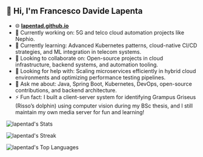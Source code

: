 ## 👋 Hi, I'm Francesco Davide Lapenta

- 🌐 [**lapentad.github.io**](https://lapentad.github.io/)
- 🔭 Currently working on: 5G and telco cloud automation projects like Nephio.
- 🌱 Currently learning: Advanced Kubernetes patterns, cloud-native CI/CD strategies, and ML integration in telecom systems.
- 👯 Looking to collaborate on: Open-source projects in cloud infrastructure, backend systems, and automation tooling.
- 🤔 Looking for help with: Scaling microservices efficiently in hybrid cloud environments and optimizing performance testing pipelines.
- 💬 Ask me about: Java, Spring Boot, Kubernetes, DevOps, open-source contributions, and backend architecture.
- ⚡ Fun fact: I built a client-server system for identifying Grampus Griseus (Risso’s dolphin) using computer vision during my BSc thesis, and I still maintain my own media server for fun and learning!

![lapentad's Stats](https://github-readme-stats.vercel.app/api?username=lapentad&theme=tokyonight&show_icons=true&hide_border=false&count_private=true)

![lapentad's Streak](https://github-readme-streak-stats.herokuapp.com/?user=lapentad&theme=tokyonight&hide_border=false)

![lapentad's Top Languages](https://github-readme-stats.vercel.app/api/top-langs/?username=lapentad&theme=tokyonight&show_icons=true&hide_border=false&layout=compact)

